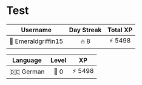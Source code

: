 # Test

<!--START_SECTION:duolingoStats-->
<!-- Automatically generated with https://github.com/centrumek/duolingo-readme-stats-->

| Username | Day Streak | Total XP |
|:---:|:---:|:---:|
| 👤 Emeraldgriffin15 | 🔥 8 | ⚡ 5498 |

| Language | Level | XP |
|:---:|:---:|:---:|
| 🇩🇪 German | 👑 0 | ⚡ 5498 |

<!--END_SECTION:duolingoStats-->
